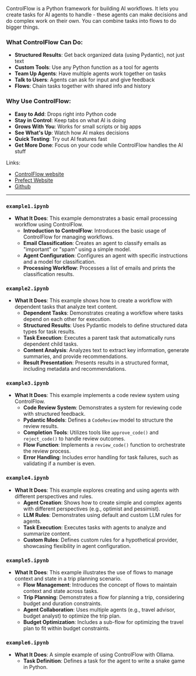 ControlFlow is a Python framework for building AI workflows. It lets you create tasks for AI agents to handle - these agents can make decisions and do complex work on their own. You can combine tasks into flows to do bigger things.

### What ControlFlow Can Do:

- **Structured Results**: Get back organized data (using Pydantic), not just text
- **Custom Tools**: Use any Python function as a tool for agents
- **Team Up Agents**: Have multiple agents work together on tasks
- **Talk to Users**: Agents can ask for input and give feedback
- **Flows**: Chain tasks together with shared info and history

### Why Use ControlFlow:

- **Easy to Add**: Drops right into Python code
- **Stay in Control**: Keep tabs on what AI is doing
- **Grows With You**: Works for small scripts or big apps
- **See What's Up**: Watch how AI makes decisions
- **Quick Testing**: Try out AI features fast
- **Get More Done**: Focus on your code while ControlFlow handles the AI stuff


Links:
- [ControlFlow website](https://controlflow.ai/welcome)
- [Prefect Website](https://www.prefect.io/controlflow)
- [Github](https://github.com/PrefectHQ/controlflow)

---

### `example1.ipynb`

- **What It Does**: This example demonstrates a basic email processing workflow using ControlFlow.
  - **Introduction to ControlFlow**: Introduces the basic usage of ControlFlow for managing workflows.
  - **Email Classification**: Creates an agent to classify emails as "important" or "spam" using a simple model.
  - **Agent Configuration**: Configures an agent with specific instructions and a model for classification.
  - **Processing Workflow**: Processes a list of emails and prints the classification results.

### `example2.ipynb`

- **What It Does**: This example shows how to create a workflow with dependent tasks that analyze text content.
  - **Dependent Tasks**: Demonstrates creating a workflow where tasks depend on each other for execution.
  - **Structured Results**: Uses Pydantic models to define structured data types for task results.
  - **Task Execution**: Executes a parent task that automatically runs dependent child tasks.
  - **Content Analysis**: Analyzes text to extract key information, generate summaries, and provide recommendations.
  - **Result Presentation**: Presents results in a structured format, including metadata and recommendations.

### `example3.ipynb`

- **What It Does**: This example implements a code review system using ControlFlow.
  - **Code Review System**: Demonstrates a system for reviewing code with structured feedback.
  - **Pydantic Models**: Defines a `CodeReview` model to structure the review results.
  - **Completion Tools**: Utilizes tools like `approve_code()` and `reject_code()` to handle review outcomes.
  - **Flow Function**: Implements a `review_code()` function to orchestrate the review process.
  - **Error Handling**: Includes error handling for task failures, such as validating if a number is even.

### `example4.ipynb`

- **What It Does**: This example explores creating and using agents with different perspectives and rules.
  - **Agent Creation**: Shows how to create simple and complex agents with different perspectives (e.g., optimist and pessimist).
  - **LLM Rules**: Demonstrates using default and custom LLM rules for agents.
  - **Task Execution**: Executes tasks with agents to analyze and summarize content.
  - **Custom Rules**: Defines custom rules for a hypothetical provider, showcasing flexibility in agent configuration.

### `example5.ipynb`

- **What It Does**: This example illustrates the use of flows to manage context and state in a trip planning scenario.
  - **Flow Management**: Introduces the concept of flows to maintain context and state across tasks.
  - **Trip Planning**: Demonstrates a flow for planning a trip, considering budget and duration constraints.
  - **Agent Collaboration**: Uses multiple agents (e.g., travel advisor, budget analyst) to optimize the trip plan.
  - **Budget Optimization**: Includes a sub-flow for optimizing the travel plan to fit within budget constraints.

### `example6.ipynb`

- **What It Does**: A simple example of using ControlFlow with Ollama.
  - **Task Definition**: Defines a task for the agent to write a snake game in Python.
